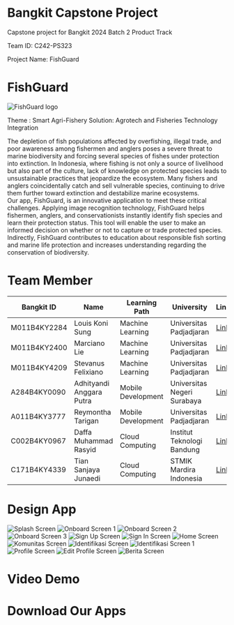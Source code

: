 # Bangkit Capstone Project
Capstone project for Bangkit 2024 Batch 2 Product Track

Team ID: C242-PS323

Project Name: FishGuard

# FishGuard

![FishGuard logo](https://github.com/user-attachments/assets/6a49b95c-df73-46cf-8190-57863c4f633d)


Theme : Smart Agri-Fishery Solution: Agrotech and Fisheries Technology Integration

The depletion of fish populations affected by overfishing, illegal trade, and poor awareness among fishermen and anglers poses a severe threat to marine biodiversity and forcing several species of fishes under protection into extinction. In Indonesia, where fishing is not only a source of livelihood but also part of the culture, lack of knowledge on protected species leads to unsustainable practices that jeopardize the ecosystem. Many fishers and anglers coincidentally catch and sell vulnerable species, continuing to drive them further toward extinction and destabilize marine ecosystems. <br>
Our app, FishGuard, is an innovative application to meet these critical challenges. Applying image recognition technology, FishGuard helps fishermen, anglers, and conservationists instantly identify fish species and learn their protection status. This tool will enable the user to make an informed decision on whether or not to capture or trade protected species. Indirectly, FishGuard contributes to education about responsible fish sorting and marine life protection and increases understanding regarding the conservation of biodiversity.

# Team Member
| Bangkit ID      | Name                   | Learning Path      | University                          | LinkedIn            |
|------------------|------------------------|--------------------|--------------------------------------|---------------------|
| M011B4KY2284    | Louis Koni Sung | Machine Learning   | Universitas Padjadjaran       | [LinkedIn](https://www.linkedin.com/in/louis-koni-sung)       |
| M011B4KY2400    | Marciano Lie           | Machine Learning   | Universitas Padjadjaran        | [LinkedIn](https://www.linkedin.com/in/marcianolie/)       |
| M011B4KY4209    | Stevanus Felixiano    | Machine Learning   | Universitas Padjadjaran       | [LinkedIn](https://www.linkedin.com/in/stevanus-felixiano/)       |
| A284B4KY0090   | Adhityandi Anggara Putra| Mobile Development | Universitas Negeri Surabaya | [LinkedIn](https://www.linkedin.com/in/anggaraa/)       |
| A011B4KY3777   | Reymontha Tarigan       | Mobile Development | Universitas Padjadjaran | [LinkedIn](#)       |
| C002B4KY0967  | Daffa Muhammad Rasyid      | Cloud Computing    | Institut Teknologi Bandung | [LinkedIn](https://www.linkedin.com/in/daffa-muhammad-rasyid-86918323b/)       |
| C171B4KY4339    | Tian Sanjaya Junaedi     | Cloud Computing    | STMIK Mardira Indonesia | [LinkedIn](https://www.linkedin.com/in/jaya67)       |


# Design App
![Splash Screen](https://raw.githubusercontent.com/FishGuard-Capstone/.github/main/Figma%20design/Splash.jpg)
![Onboard Screen 1](https://raw.githubusercontent.com/FishGuard-Capstone/.github/main/Figma%20design/Onboard-1.jpg)
![Onboard Screen 2](https://raw.githubusercontent.com/FishGuard-Capstone/.github/main/Figma%20design/Onboard-2.jpg)
![Onboard Screen 3](https://raw.githubusercontent.com/FishGuard-Capstone/.github/main/Figma%20design/Onboard-3.jpg)
![Sign Up Screen](https://raw.githubusercontent.com/FishGuard-Capstone/.github/main/Figma%20design/Sign%20Up.jpg)
![Sign In Screen](https://raw.githubusercontent.com/FishGuard-Capstone/.github/main/Figma%20design/Sign%20In.jpg)
![Home Screen](https://raw.githubusercontent.com/FishGuard-Capstone/.github/main/Figma%20design/Home.jpg)
![Komunitas Screen](https://raw.githubusercontent.com/FishGuard-Capstone/.github/main/Figma%20design/Komunitas.jpg)
![Identifikasi Screen](https://raw.githubusercontent.com/FishGuard-Capstone/.github/main/Figma%20design/Identifikasi.jpg)
![Identifikasi Screen 1](https://raw.githubusercontent.com/FishGuard-Capstone/.github/main/Figma%20design/Identifikasi-1.jpg)
![Profile Screen](https://raw.githubusercontent.com/FishGuard-Capstone/.github/main/Figma%20design/Profile.jpg)
![Edit Profile Screen](https://raw.githubusercontent.com/FishGuard-Capstone/.github/main/Figma%20design/Edit%20Profile.jpg)
![Berita Screen](https://raw.githubusercontent.com/FishGuard-Capstone/.github/main/Figma%20design/Berita.jpg)

# Video Demo

# Download Our Apps
